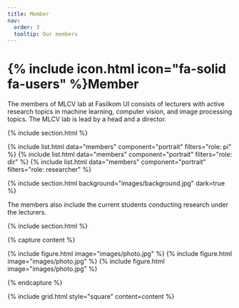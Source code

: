 ```yaml
---
title: Member
nav:
  order: 3
  tooltip: Our members
---
```


# {% include icon.html icon="fa-solid fa-users" %}Member

The members of MLCV lab at Fasilkom UI consists of lecturers with active research topics in machine learning, computer vision, and image processing topics. The MLCV lab is lead by a head and a director.

{% include section.html %}

{% include list.html data="members" component="portrait" filters="role: pi" %}
{% include list.html data="members" component="portrait" filters="role: dir" %}
{% include list.html data="members" component="portrait" filters="role: researcher" %}


{% include section.html background="images/background.jpg" dark=true %}

 The members also include the current students conducting research under the lecturers.

{% include section.html %}

{% capture content %}

<!--{% include list.html data="members" component="portrait" filters="role: student" %}-->

{% include figure.html image="images/photo.jpg" %}
{% include figure.html image="images/photo.jpg" %}
{% include figure.html image="images/photo.jpg" %}

{% endcapture %}

{% include grid.html style="square" content=content %}
